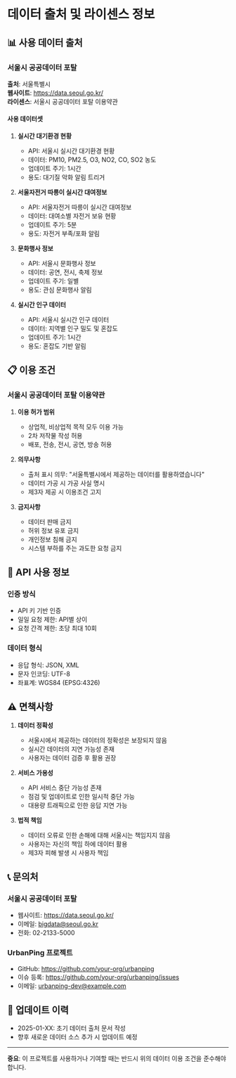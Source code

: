# 데이터 출처 및 라이센스 정보

## 📊 사용 데이터 출처

### 서울시 공공데이터 포탈

**출처**: 서울특별시  
**웹사이트**: https://data.seoul.go.kr/  
**라이센스**: 서울시 공공데이터 포탈 이용약관

#### 사용 데이터셋

1. **실시간 대기환경 현황**
   - API: 서울시 실시간 대기환경 현황
   - 데이터: PM10, PM2.5, O3, NO2, CO, SO2 농도
   - 업데이트 주기: 1시간
   - 용도: 대기질 악화 알림 트리거

2. **서울자전거 따릉이 실시간 대여정보**
   - API: 서울자전거 따릉이 실시간 대여정보
   - 데이터: 대여소별 자전거 보유 현황
   - 업데이트 주기: 5분
   - 용도: 자전거 부족/포화 알림

3. **문화행사 정보**
   - API: 서울시 문화행사 정보
   - 데이터: 공연, 전시, 축제 정보
   - 업데이트 주기: 일별
   - 용도: 관심 문화행사 알림

4. **실시간 인구 데이터**
   - API: 서울시 실시간 인구 데이터
   - 데이터: 지역별 인구 밀도 및 혼잡도
   - 업데이트 주기: 1시간
   - 용도: 혼잡도 기반 알림

## 📋 이용 조건

### 서울시 공공데이터 포탈 이용약관

1. **이용 허가 범위**
   - 상업적, 비상업적 목적 모두 이용 가능
   - 2차 저작물 작성 허용
   - 배포, 전송, 전시, 공연, 방송 허용

2. **의무사항**
   - 출처 표시 의무: "서울특별시에서 제공하는 데이터를 활용하였습니다"
   - 데이터 가공 시 가공 사실 명시
   - 제3자 제공 시 이용조건 고지

3. **금지사항**
   - 데이터 판매 금지
   - 허위 정보 유포 금지
   - 개인정보 침해 금지
   - 시스템 부하를 주는 과도한 요청 금지

## 🔗 API 사용 정보

### 인증 방식
- API 키 기반 인증
- 일일 요청 제한: API별 상이
- 요청 간격 제한: 초당 최대 10회

### 데이터 형식
- 응답 형식: JSON, XML
- 문자 인코딩: UTF-8
- 좌표계: WGS84 (EPSG:4326)

## ⚠️ 면책사항

1. **데이터 정확성**
   - 서울시에서 제공하는 데이터의 정확성은 보장되지 않음
   - 실시간 데이터의 지연 가능성 존재
   - 사용자는 데이터 검증 후 활용 권장

2. **서비스 가용성**
   - API 서비스 중단 가능성 존재
   - 점검 및 업데이트로 인한 일시적 중단 가능
   - 대용량 트래픽으로 인한 응답 지연 가능

3. **법적 책임**
   - 데이터 오류로 인한 손해에 대해 서울시는 책임지지 않음
   - 사용자는 자신의 책임 하에 데이터 활용
   - 제3자 피해 발생 시 사용자 책임

## 📞 문의처

### 서울시 공공데이터 포탈
- 웹사이트: https://data.seoul.go.kr/
- 이메일: bigdata@seoul.go.kr
- 전화: 02-2133-5000

### UrbanPing 프로젝트
- GitHub: https://github.com/your-org/urbanping
- 이슈 등록: https://github.com/your-org/urbanping/issues
- 이메일: urbanping-dev@example.com

## 📅 업데이트 이력

- 2025-01-XX: 초기 데이터 출처 문서 작성
- 향후 새로운 데이터 소스 추가 시 업데이트 예정

---

**중요**: 이 프로젝트를 사용하거나 기여할 때는 반드시 위의 데이터 이용 조건을 준수해야 합니다.
